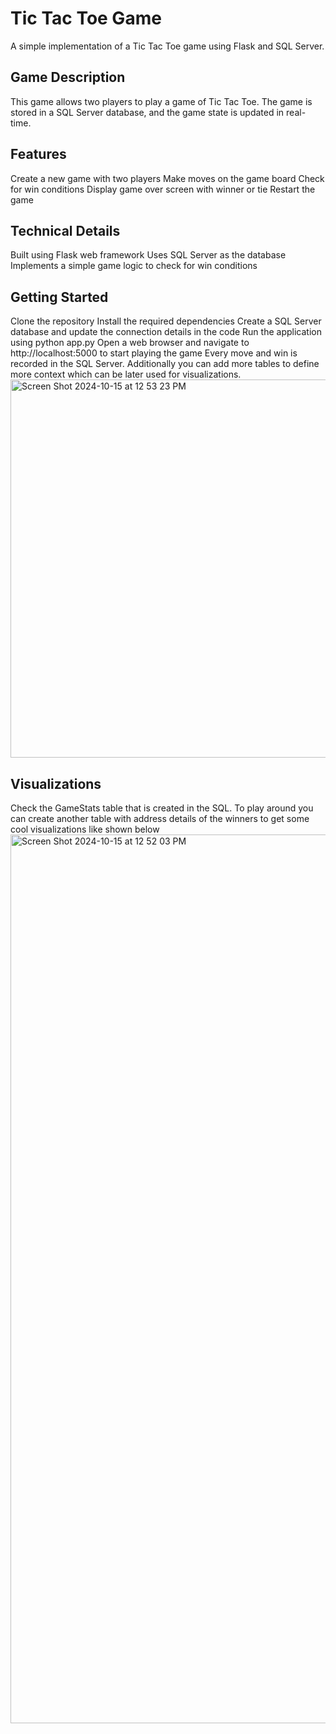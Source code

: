 # Tic Tac Toe Game
A simple implementation of a Tic Tac Toe game using Flask and SQL Server.

## Game Description
This game allows two players to play a game of Tic Tac Toe. The game is stored in a SQL Server database, and the game state is updated in real-time.

## Features
Create a new game with two players
Make moves on the game board
Check for win conditions
Display game over screen with winner or tie
Restart the game

## Technical Details
Built using Flask web framework
Uses SQL Server as the database
Implements a simple game logic to check for win conditions

## Getting Started
Clone the repository
Install the required dependencies
Create a SQL Server database and update the connection details in the code
Run the application using python app.py
Open a web browser and navigate to http://localhost:5000 to start playing the game
Every move and win is recorded in the SQL Server. Additionally you can add more tables to define more context which can be later used for visualizations.
<img width="605" alt="Screen Shot 2024-10-15 at 12 53 23 PM" src="https://github.com/user-attachments/assets/d3c03a97-a66b-4c1a-9c19-8c570e3defe8">



## Visualizations
Check the GameStats table that is created in the SQL. To play around you can create another table with address details of the winners to get some cool visualizations like shown below
<img width="1422" alt="Screen Shot 2024-10-15 at 12 52 03 PM" src="https://github.com/user-attachments/assets/37180df0-88ca-40dc-a8d1-4f607c95b38f">


